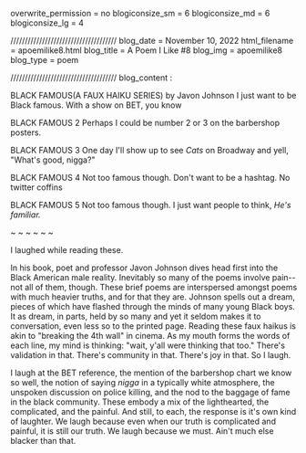 overwrite_permission = no
blogiconsize_sm = 6
blogiconsize_md = 6
blogiconsize_lg = 4

/////////////////////////////////////
blog_date = November 10, 2022
html_filename = apoemilike8.html
blog_title = A Poem I Like #8
blog_img = apoemilike8
blog_type = poem

/////////////////////////////////////
blog_content : 

BLACK FAMOUS(A FAUX HAIKU SERIES) by Javon Johnson
I just want to be 
Black famous. With a show on
BET, you know

BLACK FAMOUS 2
Perhaps I could be
number 2 or 3 on the
barbershop posters.

BLACK FAMOUS 3
One day I'll show up
to see <em>Cats</em> on Broadway and
yell, "What's good, nigga?"

BLACK FAMOUS 4
Not too famous though.
Don't want to be a hashtag.
No twitter coffins

BLACK FAMOUS 5
Not too famous though.
I just want people to think,
<em>He's familiar.</em> 

~ ~ ~ ~ ~ ~

I laughed while reading these.

In his book, poet and professor Javon Johnson dives head first into the Black American male reality. Inevitably so many of the poems involve pain--not all of them, though. These brief poems are interspersed amongst poems with much heavier truths, and for that they are. Johnson spells out a dream, pieces of which have flashed through the minds of many young Black boys. It as dream, in parts, held by so many and yet it seldom makes it to conversation, even less so to the printed page. Reading these faux haikus is akin to "breaking the 4th wall" in cinema. As my mouth forms the words of each line, my mind is thinking: "wait, y'all were thinking that too." There's validation in that. There's community in that. There's joy in that. So I laugh. 

I laugh at the BET reference, the mention of the barbershop chart we know so well, the notion of saying <em>nigga</em> in a typically white atmosphere, the unspoken discussion on police killing, and the nod to the baggage of fame in the black community. These embody a mix of the lighthearted, the complicated, and the painful. And still, to each, the response is it's own kind of laughter. We laugh because even when our truth is complicated and painful, it is still our truth. We laugh because we must. Ain't much else blacker than that.






